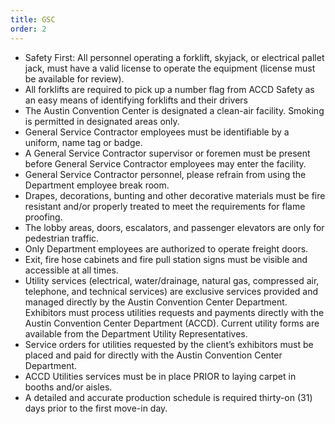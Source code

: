 ```yaml
---
title: GSC
order: 2
---
```


- Safety First: All personnel operating a forklift, skyjack, or electrical pallet jack, must have a valid license to operate the equipment (license must be available for review).
- All forklifts are required to pick up a number flag from ACCD Safety as an easy means of identifying forklifts and their drivers
- The Austin Convention Center is designated a clean-air facility. Smoking is permitted in designated areas only.
- General Service Contractor employees must be identifiable by a uniform, name tag or badge.
- A General Service Contractor supervisor or foremen must be present before General Service Contractor employees may enter the facility.
- General Service Contractor personnel, please refrain from using the Department employee break room.
- Drapes, decorations, bunting and other decorative materials must be fire resistant and/or properly treated to meet the requirements for flame proofing.
- The lobby areas, doors, escalators, and passenger elevators are only for pedestrian traffic.
- Only Department employees are authorized to operate freight doors.
- Exit, fire hose cabinets and fire pull station signs must be visible and accessible at all times.
- Utility services (electrical, water/drainage, natural gas, compressed air, telephone, and technical services) are exclusive services provided and managed directly by the Austin Convention Center Department. Exhibitors must process utilities requests and payments directly with the Austin Convention Center Department (ACCD). Current utility forms are available from the Department Utility Representatives.
- Service orders for utilities requested by the client’s exhibitors must be placed and paid for directly with the Austin Convention Center Department.
- ACCD Utilities services must be in place PRIOR to laying carpet in booths and/or aisles.
- A detailed and accurate production schedule is required thirty-on (31) days prior to the first move-in day.
